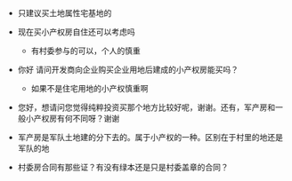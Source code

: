 - 只建议买土地属性宅基地的

- 现在买小产权房自住还可以考虑吗
  - 有村委参与的可以，个人的慎重

- 你好 请问开发商向企业购买企业用地后建成的小产权房能买吗？
  - 如果不是住宅用地的小产权慎重啊


- 您好，想请问您觉得纯粹投资买那个地方比较好呢，谢谢。还有，军产房和一般小产权房有何不同呀？谢谢
 - 军产房是军队土地建的分下去的。属于小产权的一种。区别在于村里的地还是军队的地

- 村委房合同有那些证？有没有绿本还是只是村委盖章的合同？